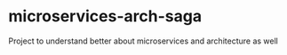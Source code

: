 # microservices-arch-saga
Project to understand better about microservices and architecture as well
